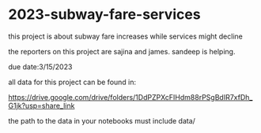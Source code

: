 # 2023-subway-fare-services
this project is about subway fare increases while services might decline 

the reporters on this project are sajina and james. sandeep is helping.

due date:3/15/2023

all data for this project can be found  in:

https://drive.google.com/drive/folders/1DdPZPXcFIHdm88rPSgBdIR7xfDh_G1jk?usp=share_link

the path to the data in your notebooks must include data/



